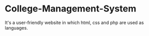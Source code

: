 # College-Management-System
It's a user-friendly website in which html, css and php are used as languages.
